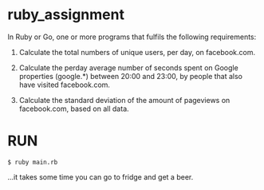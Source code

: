 # ruby_assignment

In Ruby or Go, one or more programs that fulfils the following requirements:

1. Calculate the total numbers of unique users, per day, on facebook.com.

2. Calculate the per­day average number of seconds spent on Google properties (google.*) between 20:00 and 23:00, by people that also have visited facebook.com.

3. Calculate the standard deviation of the amount of pageviews on facebook.com, based on all data.


RUN
=========================
```
$ ruby main.rb
```

...it takes some time you can go to fridge and get a beer.

